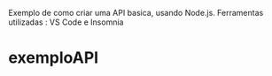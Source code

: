 Exemplo de como criar uma API basica, usando Node.js.
Ferramentas utilizadas : VS Code e Insomnia



# exemploAPI
